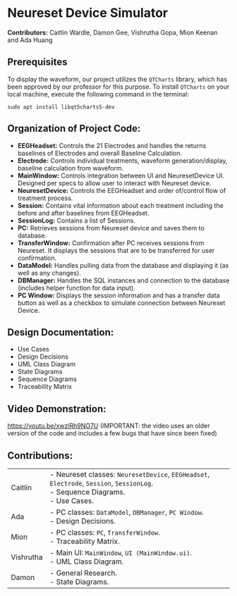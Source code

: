 # Neureset Device Simulator

**Contributors:** Caitlin Wardle, Damon Gee, Vishrutha Gopa, Mion Keenan and Ada Huang

## Prerequisites
To display the waveform, our project utilizes the `QTCharts` library, which has been approved by our professor for this purpose. To install `QTCharts` on your local machine, execute the following command in the terminal:
```
sudo apt install libqt5charts5-dev
```

## Organization of Project Code:
- **EEGHeadset:** Controls the 21 Electrodes and handles the returns baselines of Electrodes and overall Baseline Calculation.
- **Electrode:** Controls individual treatments, waveform generation/display, baseline calculation from waveform.
- **MainWindow:** Controls integration between UI and NeuresetDevice UI. Designed per specs to allow user to interact with Neureset device.
- **NeuresetDevice:** Controls the EEGHeadset and order of/control flow of treatment process.
- **Session:** Contains vital information about each treatment including the before and after baselines from EEGHeadset.
- **SessionLog:** Contains a list of Sessions.
- **PC:** Retrieves sessions from Neureset device and saves them to database.
- **TransferWindow:** Confirmation after PC receives sessions from Neureset. It displays the sessions that are to be transferred for user confirmation.
- **DataModel:** Handles pulling data from the database and displaying it (as well as any changes).
- **DBManager:** Handles the SQL instances and connection to the database (includes helper function for data input).
- **PC Window:** Displays the session information and has a transfer data button as well as a checkbox to simulate connection between Neureset Device.

## Design Documentation:
- Use Cases
- Design Decisions
- UML Class Diagram
- State Diagrams
- Sequence Diagrams
- Traceability Matrix

## Video Demonstration:
https://youtu.be/xwzlRh9NO7U (IMPORTANT: the video uses an older version of the code and includes a few bugs that have since been fixed)

## Contributions:
|  |                                                                                                        |
|-------------|---------------------------------------------------------------------------------------------------------------------|
| Caitlin     | - Neureset classes: `NeuresetDevice`, `EEGHeadset`, `Electrode`, `Session`, `SessionLog`. <br> - Sequence Diagrams. <br> - Use Cases. |
| Ada         | - PC classes: `DataModel`, `DBManager`, `PC Window`. <br> - Design Decisions.                            |
| Mion        | - PC classes: `PC`, `TransferWindow`. <br> - Traceability Matrix.                                                  |
| Vishrutha   | - Main UI: `MainWindow`, `UI (MainWindow.ui)`. <br> - UML Class Diagram.                                           |
| Damon       | - General Research. <br> - State Diagrams.                                                                          |
